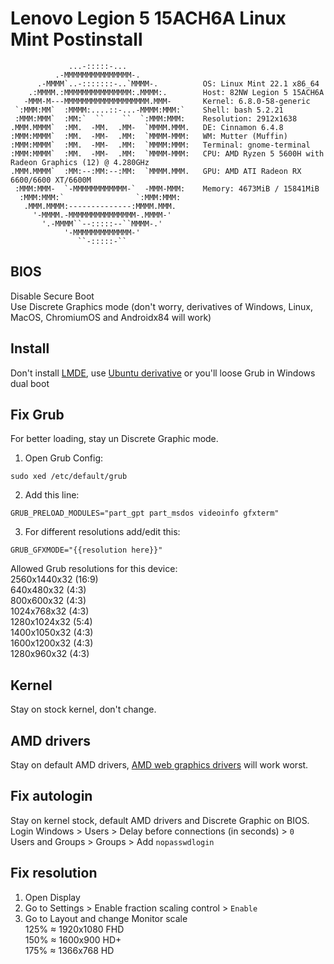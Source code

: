 # Lenovo Legion 5 15ACH6A Linux Mint Postinstall

```
             ...-:::::-...                  
          .-MMMMMMMMMMMMMMM-.               
      .-MMMM`..-:::::::-..`MMMM-.          OS: Linux Mint 22.1 x86_64 
    .:MMMM.:MMMMMMMMMMMMMMM:.MMMM:.        Host: 82NW Legion 5 15ACH6A 
   -MMM-M---MMMMMMMMMMMMMMMMMMM.MMM-       Kernel: 6.8.0-58-generic 
 `:MMM:MM`  :MMMM:....::-...-MMMM:MMM:`    Shell: bash 5.2.21
 :MMM:MMM`  :MM:`  ``    ``  `:MMM:MMM:    Resolution: 2912x1638
.MMM.MMMM`  :MM.  -MM.  .MM-  `MMMM.MMM.   DE: Cinnamon 6.4.8 
:MMM:MMMM`  :MM.  -MM-  .MM:  `MMMM-MMM:   WM: Mutter (Muffin) 
:MMM:MMMM`  :MM.  -MM-  .MM:  `MMMM:MMM:   Terminal: gnome-terminal
:MMM:MMMM`  :MM.  -MM-  .MM:  `MMMM-MMM:   CPU: AMD Ryzen 5 5600H with Radeon Graphics (12) @ 4.280GHz
.MMM.MMMM`  :MM:--:MM:--:MM:  `MMMM.MMM.   GPU: AMD ATI Radeon RX 6600/6600 XT/6600M
 :MMM:MMM-  `-MMMMMMMMMMMM-`  -MMM-MMM:    Memory: 4673MiB / 15841MiB
  :MMM:MMM:`                `:MMM:MMM:     
   .MMM.MMMM:--------------:MMMM.MMM.       
     '-MMMM.-MMMMMMMMMMMMMMM-.MMMM-'        
       '.-MMMM``--:::::--``MMMM-.'          
            '-MMMMMMMMMMMMM-'               
               ``-:::::-``
```                                                  

## BIOS
Disable Secure Boot<br>
Use Discrete Graphics mode (don't worry, derivatives of Windows, Linux, MacOS, ChromiumOS and Androidx84 will work)

## Install
Don't install [LMDE](https://linuxmint.com/download_lmde.php), use [Ubuntu derivative](https://linuxmint.com/download.php) or you'll loose Grub in Windows dual boot

## Fix Grub
For better loading, stay un Discrete Graphic mode.<br>
1. Open Grub Config:
```
sudo xed /etc/default/grub
```
2. Add this line:
```
GRUB_PRELOAD_MODULES="part_gpt part_msdos videoinfo gfxterm"
```
3. For different resolutions add/edit this:
```
GRUB_GFXMODE="{{resolution here}}"
```
Allowed Grub resolutions for this device:<br>
2560x1440x32 (16:9)<br>
640x480x32 (4:3)<br>
800x600x32 (4:3)<br>
1024x768x32 (4:3)<br>
1280x1024x32 (5:4)<br>
1400x1050x32 (4:3)<br>
1600x1200x32 (4:3)<br>
1280x960x32 (4:3)

## Kernel
Stay on stock kernel, don't change.

## AMD drivers
Stay on default AMD drivers, [AMD web graphics drivers](https://www.amd.com/en/support/download/linux-drivers.html) will work worst.

## Fix autologin
Stay on kernel stock, default AMD drivers and Discrete Graphic on BIOS.<br>
Login Windows > Users > Delay before connections (in seconds) > `0`<br>
Users and Groups > Groups > Add `nopasswdlogin`

## Fix resolution
1. Open Display
2. Go to Settings > Enable fraction scaling control > `Enable`
3. Go to Layout and change Monitor scale<br>
125% ≈ 1920x1080 FHD<br>
150% ≈ 1600x900 HD+<br>
175% ≈ 1366x768 HD<br>
   



